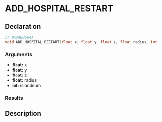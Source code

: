 # ADD_HOSPITAL_RESTART

## Declaration
```cpp
// 0x2AB06643
void ADD_HOSPITAL_RESTART(float x, float y, float z, float radius, int islandnum);
```

### Arguments
- **float:** x
- **float:** y
- **float:** z
- **float:** radius
- **int:** islandnum

### Results

## Description
